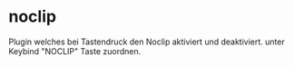 # noclip
Plugin welches bei Tastendruck den Noclip aktiviert und deaktiviert.
unter Keybind "NOCLIP" Taste zuordnen.
